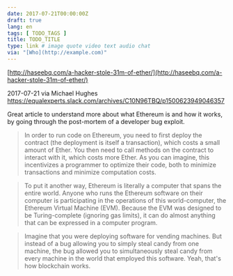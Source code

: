 ```yaml
---
date: 2017-07-21T00:00:00Z
draft: true
lang: en
tags: [ TODO_TAGS ]
title: TODO_TITLE
type: link # image quote video text audio chat
via: "[Who](http://example.com)"
---
```



[http://haseebq.com/a-hacker-stole-31m-of-ether/](http://haseebq.com/a-hacker-stole-31m-of-ether/)

2017-07-21 via Michael Hughes
https://equalexperts.slack.com/archives/C10N96TBQ/p1500623949046357

Great article to understand more about what Ethereum is and how it works, by going through the post-mortem of a developer bug exploit.

> In order to run code on Ethereum, you need to first deploy the contract (the deployment is itself a transaction), which costs a small amount of Ether. You then need to call methods on the contract to interact with it, which costs more Ether. As you can imagine, this incentivizes a programmer to optimize their code, both to minimize transactions and minimize computation costs.

> To put it another way, Ethereum is literally a computer that spans the entire world. Anyone who runs the Ethereum software on their computer is participating in the operations of this world-computer, the Ethereum Virtual Machine (EVM). Because the EVM was designed to be Turing-complete (ignoring gas limits), it can do almost anything that can be expressed in a computer program.

> Imagine that you were deploying software for vending machines. But instead of a bug allowing you to simply steal candy from one machine, the bug allowed you to simultaneously steal candy from every machine in the world that employed this software. Yeah, that's how blockchain works.
